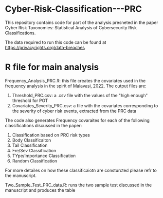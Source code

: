 # Cyber-Risk-Classification---PRC

This repository contains code for part of the analysis presneted in the paper Cyber Risk Taxonomies: Statistical Analysis of Cybersecurity Risk Classifications.

The data required to run this code can be found at https://privacyrights.org/data-breaches


# R file for main analysis

Frequency_Analysis_PRC.R: this file creates the covariates used in the frequency analysis in the spirit of [Malavasi, 2022](https://doi.org/10.1016/j.insmatheco.2022.05.003). The output files are:
1. Threshold_PRC.csv: a .csv file with the values of the "high enough" threshold for POT
2. Covariates_Severity_PRC.csv: a file with the covariates corresponding to the severity of cyber risk events, extracted from the PRC data

The code also generates Frequency covaraites for each of the following classifications discussed in the paper:
1. Classification based on PRC risk types
2. Body Classificaiton
3. Tail Classification
4. Fre/Sev Classification
5. TYpe/Importance Classification
6. Random Classification

For more detailes on how these classificaiotn are consturcted please refr to the manuscript.

Two_Sample_Test_PRC_data.R: runs the two sample test discussed in the manuscript and produces the table  
   

   

